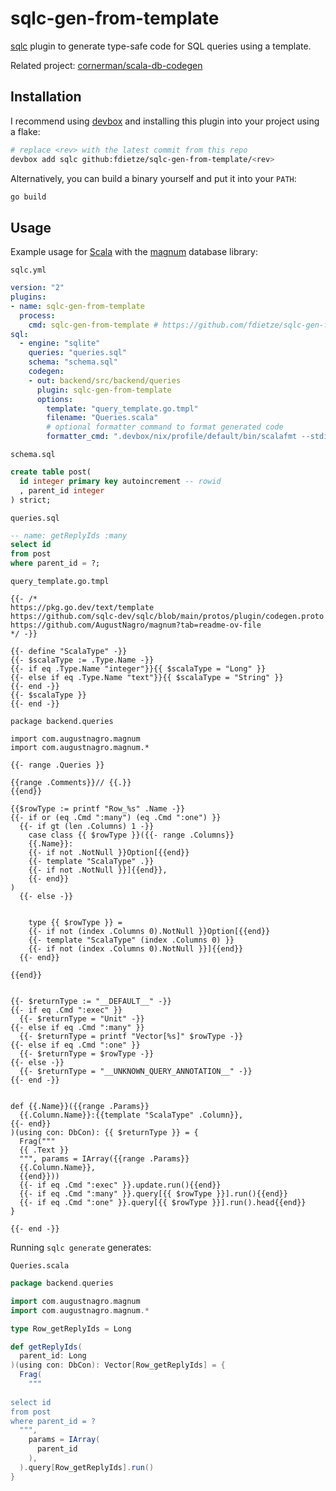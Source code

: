 # sqlc-gen-from-template

[sqlc](https://sqlc.dev/) plugin to generate type-safe code for SQL queries using a template.

Related project: [cornerman/scala-db-codegen](https://github.com/cornerman/scala-db-codegen)

## Installation

I recommend using [devbox](https://www.jetpack.io/devbox) and installing this plugin into your project using a flake: 

```bash
# replace <rev> with the latest commit from this repo
devbox add sqlc github:fdietze/sqlc-gen-from-template/<rev>
```

Alternatively, you can build a binary yourself and put it into your `PATH`:

```bash
go build
```

## Usage

Example usage for [Scala](https://www.scala-lang.org/) with the [magnum](https://github.com/AugustNagro/magnum) database library:

`sqlc.yml`
```yml
version: "2"
plugins:
- name: sqlc-gen-from-template
  process:
    cmd: sqlc-gen-from-template # https://github.com/fdietze/sqlc-gen-from-template
sql:
  - engine: "sqlite"
    queries: "queries.sql"
    schema: "schema.sql"
    codegen:
    - out: backend/src/backend/queries
      plugin: sqlc-gen-from-template
      options:
        template: "query_template.go.tmpl"
        filename: "Queries.scala"
        # optional formatter command to format generated code
        formatter_cmd: ".devbox/nix/profile/default/bin/scalafmt --stdin"
```

`schema.sql`
```sql
create table post(
  id integer primary key autoincrement -- rowid
  , parent_id integer
) strict;

```

`queries.sql`
```sql
-- name: getReplyIds :many
select id
from post
where parent_id = ?;
```

`query_template.go.tmpl`
```tmpl
{{- /* 
https://pkg.go.dev/text/template
https://github.com/sqlc-dev/sqlc/blob/main/protos/plugin/codegen.proto
https://github.com/AugustNagro/magnum?tab=readme-ov-file
*/ -}}

{{- define "ScalaType" -}}
{{- $scalaType := .Type.Name -}}
{{- if eq .Type.Name "integer"}}{{ $scalaType = "Long" }}
{{- else if eq .Type.Name "text"}}{{ $scalaType = "String" }}
{{- end -}}
{{- $scalaType }}
{{- end -}}

package backend.queries

import com.augustnagro.magnum
import com.augustnagro.magnum.*

{{- range .Queries }}

{{range .Comments}}// {{.}}
{{end}}

{{$rowType := printf "Row_%s" .Name -}}
{{- if or (eq .Cmd ":many") (eq .Cmd ":one") }}
  {{- if gt (len .Columns) 1 -}}
    case class {{ $rowType }}({{- range .Columns}}
    {{.Name}}:
    {{- if not .NotNull }}Option[{{end}}
    {{- template "ScalaType" .}}
    {{- if not .NotNull }}]{{end}},
    {{- end}}
)
  {{- else -}}


    type {{ $rowType }} = 
    {{- if not (index .Columns 0).NotNull }}Option[{{end}}
    {{- template "ScalaType" (index .Columns 0) }}
    {{- if not (index .Columns 0).NotNull }}]{{end}}
  {{- end}}

{{end}}


{{- $returnType := "__DEFAULT__" -}}
{{- if eq .Cmd ":exec" }}
  {{- $returnType = "Unit" -}}
{{- else if eq .Cmd ":many" }}
  {{- $returnType = printf "Vector[%s]" $rowType -}}
{{- else if eq .Cmd ":one" }}
  {{- $returnType = $rowType -}}
{{- else -}}
  {{- $returnType = "__UNKNOWN_QUERY_ANNOTATION__" -}}
{{- end -}}


def {{.Name}}({{range .Params}}
  {{.Column.Name}}:{{template "ScalaType" .Column}},
{{- end}}
)(using con: DbCon): {{ $returnType }} = {
  Frag("""
  {{ .Text }}
  """, params = IArray({{range .Params}}
  {{.Column.Name}},
  {{end}}))
  {{- if eq .Cmd ":exec" }}.update.run(){{end}}
  {{- if eq .Cmd ":many" }}.query[{{ $rowType }}].run(){{end}}
  {{- if eq .Cmd ":one" }}.query[{{ $rowType }}].run().head{{end}}
}

{{- end -}}
```

Running `sqlc generate` generates:

`Queries.scala`
```scala
package backend.queries

import com.augustnagro.magnum
import com.augustnagro.magnum.*

type Row_getReplyIds = Long

def getReplyIds(
  parent_id: Long
)(using con: DbCon): Vector[Row_getReplyIds] = {
  Frag(
    """
  
select id
from post
where parent_id = ?
  """,
    params = IArray(
      parent_id
    ),
  ).query[Row_getReplyIds].run()
}
```
